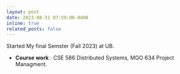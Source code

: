 ```yaml
---
layout: post
date: 2023-08-31 07:59:00-0400
inline: true
related_posts: false
---
```


Started My final Semster (Fall 2023) at UB.

* **Course work** : CSE 586 Distributed Systems, MGO 634 Project Managment.